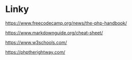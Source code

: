 # Linky

https://www.freecodecamp.org/news/the-php-handbook/

https://www.markdownguide.org/cheat-sheet/

https://www.w3schools.com/

https://phptherightway.com/

